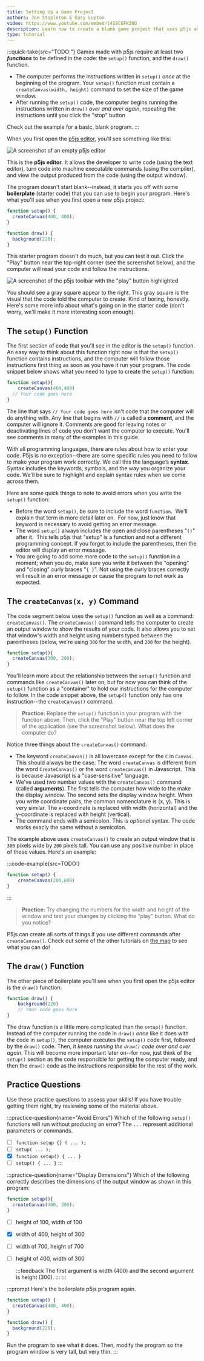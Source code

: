```yaml
---
title: Setting Up a Game Project
authors: Jon Stapleton & Gary Lupton
video: https://www.youtube.com/embed/14I8C6FKINQ
description: Learn how to create a blank game project that uses p5js and the p5play library. This tutorial explains how the "setup" and "draw" functions work, how to test your program, how the p5js coordinate system works, and how to save your work.
type: tutorial
---
```


:::quick-take{src="TODO:"}
Games made with p5js require at least two ***functions*** to be defined in the code: the `setup()` function, and the `draw()` function. 

- The computer performs the instructions written in `setup()` *once* at the beginning of the program. Your `setup()` function must contain a `createCanvas(width, height)` command to set the size of the game window.
- After running the `setup()` code, the computer begins running the instructions written in `draw()` *over and over again*, repeating the instructions until you click the "stop" button

Check out the example for a basic, blank program.
:::

When you first open the [p5js editor](https://editor.p5js.org), you'll see something like this:

![A screenshot of an empty p5js editor](/TODO:)

This is the **p5js editor**. It allows the developer to write code (using the text editor), turn code into machine executable commands (using the compiler), and view the output produced from the code (using the output window).

The program doesn't start blank--instead, it starts you off with some **boilerplate** (starter code) that you can use to begin your program. Here's what you'll see when you first open a new p5js project:

```js
function setup() {
  createCanvas(400, 400);
}

function draw() {
  background(220);
}
```

This starter program doesn't do much, but you can test it out. Click the "Play" button near the top-right corner (see the screenshot below), and the computer will read your code and follow the instructions.

![A screenshot of the p5js toolbar with the "play" button highlighted](/TODO:)

You should see a gray square appear to the right. This gray square is the visual that the code told the computer to create. Kind of boring, honestly. Here's some more info about what's going on in the starter code (don't worry, we'll make it more interesting soon enough).

## The `setup()` Function

The first section of code that you'll see in the editor is the `setup()` function.  An easy way to think about this function right now is that the `setup()` function contains instructions, and the computer will follow those instructions first thing as soon as you have it run your program. The code snippet below shows what you need to type to create the `setup()` function:

```js
function setup(){
	createCanvas(400,400)
  // Your code goes here
}
```

The line that says `// Your code goes here` isn't code that the computer will do anything with. Any line that begins with `//` is called a **comment**, and the computer will ignore it. Comments are good for leaving notes or deactivating lines of code you don't want the computer to execute. You'll see comments in many of the examples in this guide.

With all programming languages, there are rules about how to enter your code. P5js is no exception--there are some specific rules you need to follow to make your program work correctly. We call this the language’s **syntax**. Syntax includes the keywords, symbols, and the way you organize your code. We'll be sure to highlight and explain syntax rules when we come across them.

Here are some quick things to note to avoid errors when you write the `setup()` function:

- Before the word `setup()`, be sure to include the word `function`.  We'll explain that term in more detail later on.  For now, just know that keyword is necessary to avoid getting an error message.
- The word `setup()` always includes the open and close parentheses "`()`" after it.  This tells p5js that "setup" is a function and not a different programming concept. If you forget to include the parentheses, then the editor will display an error message.
- You are going to add some more code to the `setup()` function in a moment; when you do, make sure you write it between the "opening" and "closing" curly braces "`{ }`". Not using the curly braces correctly will result in an error message or cause the program to not work as expected.

## The `createCanvas(x, y)` Command

The code segment below uses the `setup()` function as well as a command: `createCanvas()`. The `createCanvas()` command tells the computer to create an output window to show the results of your code. It also allows you to set that window's width and height using numbers typed between the parentheses (below, we're using `300` for the width, and `200` for the height).

```js
function setup(){  
  createCanvas(300, 200);  
}
```

You'll learn more about the relationship between the `setup()` function and commands like `createCanvas()` later on, but for now you can think of the `setup()` function as a "container" to hold our instructions for the computer to follow. In the code snippet above, the `setup()` function only has one instruction--the `createCanvas()` command.

> **Practice:** Replace the `setup()` function in your program with the function above. Then, click the "Play" button near the top left corner of the application (see the screenshot below). What does the computer do?

Notice three things about the `createCanvas()` command:

- The keyword `createCanvas()` is all lowercase except for the `C` in `Canvas`. This should always be the case. The word `createCanvas` is different from the word `CreateCanvas()` or the word `createcanvas()` in Javascript.  This is because Javascript is a "case-sensitive" language.
- We've used two number values with the `createCanvas()` command (called **arguments**). The first tells the computer how wide to the make the display window. The second sets the display window height. When you write coordinate pairs, the common nomenclature is (x, y). This is very similar. The x-coordinate is replaced with width (horizontal) and the y-coordinate is replaced with height (vertical).
- The command ends with a semicolon. This is *optional* syntax. The code works exacly the same without a semicolon.

The example above uses `createCanvas()` to create an output window that is `300` pixels wide by `200` pixels tall. You can use any positive number in place of these values. Here's an example:

:::code-example{src=TODO:}
```js
function setup() {
    createCanvas(200,600)
}
```
:::

> **Practice:** Try changing the numbers for the width and height of the window and test your changes by clicking the "play" button. What do you notice?

P5js can create all sorts of things if you use different commands after `createCanvas()`. Check out some of the other tutorials on [the map](/map) to see what you can do!

## The `draw()` Function

The other piece of boilerplate you'll see when you first open the p5js editor is the `draw()` function:

```js
function draw() {
	background(220)
	// Your code goes here
}
```

The draw function is a little more complicated than the `setup()` function. Instead of the computer running the code in `draw()` *once* like it does with the code in `setup()`, the computer executes the `setup()` code first, followed by the `draw()` code. Then, it *keeps running the `draw()` code over and over again*. This will become more important later on--for now, just think of the `setup()` section as the code responsible for getting the computer ready, and then the `draw()` code as the instructions responsible for the rest of the work.

## Practice Questions

Use these practice questions to assess your skills! If you have trouble getting them right, try reviewing some of the material above.

:::practice-question{name="Avoid Errors"}
Which of the following `setup()` functions will run without producing an error? The `...` represent additional parameters or commands.

- [ ] `function setup {} ( ... );`
- [ ] `setup( ... );`
- [x] `function setup() { ... }`
- [ ] `setup() { ... }`
:::

:::practice-question{name="Display Dimensions"}
Which of the following correctly describes the dimensions of the output window as shown in this program:

```js
function setup(){  
  createCanvas(400, 300);  
}
```

- [ ] height of 100, width of 100
- [x] width of 400, height of 300
- [ ] width of 700, height of 700
- [ ] height of 400, width of 300

	:::feedback
		The first argument is width (400) and the second argument is height (300).
	:::
:::

:::prompt
Here's the boilerplate p5js program again.

```js
function setup() {
  createCanvas(400, 400);
}

function draw() {
  background(220);
}
```

Run the program to see what it does. Then, modify the program so the program window is very tall, but very thin.
:::